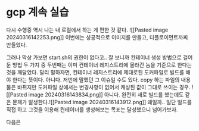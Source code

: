 # gcp 계속 실습
다시 수행중
역시 나는 내 로컬에서 하는 게 편한 것 같다.
![[Pasted image 20240316142253.png]]
이번에는 성공적으로 이미지를 만들고, 디플로이먼트까찌 만들었다.

그러나 막상 가보면 start.sh의 권한이 없다고..
잘 보니까 컨테이너 생성 방법으로 걸어둔 방법 두 가지 중 두번째는 이미 컨테이너 레지스트리에 올라간 놈을 기준으로 한다는 것을 깨달았다. 달리 말하자면, 컨테이너 레지스트리에 제대로된 도커파일로 빌드를 해야 한다는 뜻이다.
아니다. 저번에 말했던 그 이슈일 수도 있다. copy 하는 파일의 내용물은 바뀌지만 도커파일 상에서는 변경사항이 없어서 캐싱된 값이 그대로 쓰이는 경우.
![[Pasted image 20240316143834.png]]
아니다. 완전히 새로 빌드를 했는데도 같은 문제가 발생한다.![[Pasted image 20240316143912.png]]
왜일까..
일단 빌드를 직접 하고 그것을 이용해 컨테이너를 생성해보는 목표는 달성했으니 넘어가보자.

다음은